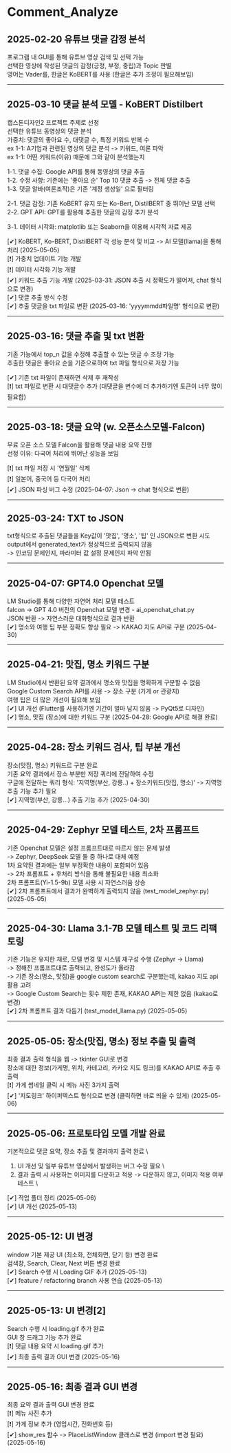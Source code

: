 # Comment_Analyze #

## 2025-02-20 유튜브 댓글 감정 분석 ##
프로그램 내 GUI를 통해 유튜브 영상 검색 및 선택 가능 \
선택한 영상에 작성된 댓글의 감정(긍정, 부정, 중립)과 Topic 판별 \
영어는 Vader를, 한글은 KoBERT를 사용 (한글은 추가 조정이 필요해보임) 

----

## 2025-03-10 댓글 분석 모델 - KoBERT Distilbert ##
캡스톤디자인2 프로젝트 주제로 선정 \
선택한 유튜브 동영상의 댓글 분석 \
가중치: 댓글의 좋아요 수, 대댓글 수, 특정 키워드 반복 수 \
ex 1-1: A기업과 관련된 영상의 댓글 분석 -> 키워드, 여론 파악 \
ex 1-1: 어떤 키워드(이유) 때문에 그와 같이 분석했는지 

1-1. 댓글 수집: Google API를 통해 동영상의 댓글 추출 \
1-2. 수정 사항: 기존에는 '좋아요 순' Top 10 댓글 추출 -> 전체 댓글 추출 \
1-3. 댓글 알바(여론조작)은 기존 '계정 생성일' 으로 필터링

2-1. 댓글 감정: 기존 KoBERT 유지 또는 Ko-Bert, DistilBERT 중 뛰어난 모델 선택 \
2-2. GPT API: GPT를 활용해 추출한 댓글의 감정 추가 분석

3-1. 데이터 시각화: matplotlib 또는 Seaborn을 이용해 시각적 자료 제공 

[✔] KoBERT, Ko-BERT, DistilBERT 각 성능 분석 및 비교 -> AI 모델(llama)을 통해 처리 (2025-05-05) \
[❗] 가중치 업데이트 기능 개발 \
[❗] 데이터 시각화 기능 개발 \
[✔] 키워드 추출 기능 개발 (2025-03-31: JSON 추출 시 정확도가 떨어져, chat 형식으로 변경) \
[✔] 댓글 추출 방식 수정 \
[✔] 추출 댓글을 txt 파일로 변환 (2025-03-16: 'yyyymmdd파일명' 형식으로 변환)

----

## 2025-03-16: 댓글 추출 및 txt 변환 ##
기존 기능에서 top_n 값을 수정해 추출할 수 있는 댓글 수 조정 가능 \
추출한 댓글은 좋아요 순을 기준으로하여 txt 파일 형식으로 저장 가능

[✔] 기존 txt 파일이 존재하면 삭제 후 재작성 \
[❗] txt 파일로 변환 시 대댓글수 추가 (대댓글을 변수에 더 추가하기엔 토큰이 너무 많이 필요함)

----

## 2025-03-18: 댓글 요약 (w. 오픈소스모델-Falcon) ##
무료 오픈 소스 모델 Falcon을 활용해 댓글 내용 요약 진행 \
선정 이유: 다국어 처리에 뛰어난 성능을 보임 

[❗] txt 파일 저장 시 '연월일' 삭제 \
[❗] 일본어, 중국어 등 다국어 처리 \
[✔] JSON 파싱 버그 수정 (2025-04-07: Json -> chat 형식으로 변환) 

----

## 2025-03-24: TXT to JSON ##
txt형식으로 추출된 댓글들을 Key값이 '맛집', '명소', '팁' 인 JSON으로 변환 시도 \
output에서 generated_text가 정상적으로 출력되지 않음 \
-> 인코딩 문제인지, 파라미터 값 설정 문제인지 파악 안됨 

----

## 2025-04-07: GPT4.0 Openchat 모델 ##  
LM Studio를 통해 다양한 자연어 처리 모델 테스트 \
falcon -> GPT 4.0 버전의 Openchat 모델 변경 - ai_openchat_chat.py \
JSON 반환 -> 자연스러운 대화형식으로 결과 반환 \
[✔] 명소와 여행 팁 부분 정확도 향상 필요 -> KAKAO 지도 API로 구분 (2025-04-30)

----

## 2025-04-21: 맛집, 명소 키워드 구분 ##
LM Studio에서 반환된 요약 결과에서 명소와 맛집을 명확하게 구분할 수 없음 \
Google Custom Search API를 사용 -> 장소 구분 (가게 or 관광지) \
여행 팁은 더 많은 개선이 필요해 보임 \
[✔] UI 개선 (Flutter를 사용하기엔 기간이 얼마 남지 않음 -> PyQt5로 디자인) \
[✔] 명소, 맛집 (장소)에 대한 키워드 구분 (2025-04-28: Google API로 해결 완료)

----

## 2025-04-28: 장소 키워드 검사, 팁 부분 개선 ##
장소(맛집, 명소) 키워드르 구분 완료 \
기존 요약 결과에서 장소 부분만 저장 쿼리에 전달하여 수정 \
구글에 전달하는 쿼리 형식: '지역명(부산, 강릉..) + 장소키워드(맛집, 명소)' -> 지역명 추출 기능 추가 필요 \
[✔] 지역명(부산, 강릉...) 추출 기능 추가 (2025-04-30)

----

## 2025-04-29: Zephyr 모델 테스트, 2차 프롬프트 ##
기존 Openchat 모델은 설정 프롬프트대로 따르지 않는 문제 발생 \
-> Zephyr, DeepSeek 모델 둘 중 하나로 대체 예정 \
1차 요약된 결과에는 일부 부정확한 내용이 포함되어 있음 \
-> 2차 프롬프트 + 후처리 방식을 통해 불필요한 내용 최소화 \
2차 프롬프트(Yi-1.5-9b) 모델 사용 시 자연스러움 상승 \
[✔] 2차 프롬프트에서 결과가 완벽하게 출력되지 않음 (test_model_zephyr.py) (2025-05-05)

----

## 2025-04-30: Llama 3.1-7B 모델 테스트 및 코드 리팩토링 ##
기존 기능은 유지한 채로, 모델 변경 및 시스템 재구성 수행 (Zephyr -> Llama) \
-> 정해진 프롬프트대로 출력되고, 완성도가 올라감 \
-> 기존 장소(명소, 맛집)을 google custom search로 구분했는데, kakao 지도 api 활용 고려 \
-> Google Custom Search는 횟수 제한 존재, KAKAO API는 제한 없음 (kakao로 변경) \
[✔] 2차 프롬프트 결과 다듬기 (test_model_llama.py) (2025-05-05)

----

## 2025-05-05: 장소(맛집, 명소) 정보 추출 및 출력 ##
최종 결과 출력 형식을 웹 -> tkinter GUI로 변경 \
장소에 대한 정보(가게명, 위치, 카테고리, 카카오 지도 링크)를 KAKAO API로 추출 후 출력 \
[❗] 가게 썸네일 클릭 시 메뉴 사진 3가지 출력 \
[✔] '지도링크' 하이퍼텍스트 형식으로 변경 (클릭하면 바로 띄울 수 있게) (2025-05-06) 

----

## 2025-05-06: 프로토타입 모델 개발 완료 ##
기본적으로 댓글 요약, 장소 추출 및 결과까지 출력 완료 \

1. UI 개선 및 일부 유튜브 영상에서 발생하는 버그 수정 필요 \
2. 결과 출력 시 사용하는 이미지를 다운하고 적용 -> 다운하지 않고, 이미지 적용 여부 테스트 \

[✔] 작업 폴더 정리 (2025-05-06) \
[✔] UI 개선 (2025-05-13)

----

## 2025-05-12: UI 변경 ##
window 기본 제공 UI (최소화, 전체화면, 닫기 등) 변경 완료 \
검색창, Search, Clear, Next 버튼 변경 완료 \
[✔] Search 수행 시 Loading GIF 추가 (2025-05-13) \
[✔] feature / refactoring branch 사용 연습 (2025-05-13)

----

## 2025-05-13: UI 변경[2] ##
Search 수행 시 loading.gif 추가 완료 \
GUI 창 드래그 기능 추가 완료 \
[❗] 댓글 내용 요약 시 loading.gif 추가 \
[✔] 최종 출력 결과 GUI 변경 (2025-05-16)

----

## 2025-05-16: 최종 결과 GUI 변경 ##
최종 요약 결과 출력 GUI 변경 완료 \
[❗] 메뉴 사진 추가 \
[❗] 가게 정보 추가 (영업시간, 전화번호 등) \
[✔] show_res 함수 -> PlaceListWindow 클래스로 변경 (import 변경 필요) (2025-05-16)